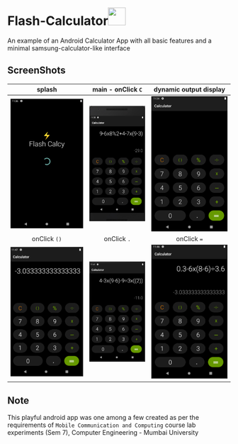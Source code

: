 <!-- @format -->

# Flash-Calculator<img src="https://www.emojiall.com/images/60/lg/1f5a9.png" height="40px" width="40px"/>

An example of an Android Calculator App with all basic features and a minimal samsung-calculator-like interface
<br/>

## ScreenShots

|                        splash                         |          main - onClick `C`           |             dynamic output display             |
| :---------------------------------------------------: | :-----------------------------------: | :--------------------------------------------: |
|    ![activity_splash](images/image1.png "title-1")    | ![Clear](images/image2.png "title-2") | ![Dynamic Output](images/image3.png "title-3") |
|                     onClick `()`                      |              onClick `.`              |                  onClick `=`                   |
| ![Logic for Parentheses](images/image4.png "title-1") | ![Point](images/image5.png "title-2") |    ![Evaluate](images/image6.png "title-3")    |

## Note

This playful android app was one among a few created as per the requirements of `Mobile Communication and Computing` course lab experiments (Sem 7), Computer
Engineering - Mumbai University
